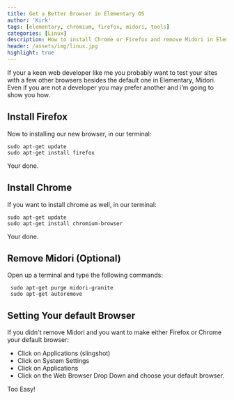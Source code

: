 ```yaml
---
title: Get a Better Browser in Elementary OS
author: 'Kirk'
tags: [elementary, chromium, firefox, midori, tools]
categories: [Linux]
description: How to install Chrome or Firefox and remove Midori in Elementary OS.
header: /assets/img/linux.jpg
highlight: true
---
```


If your a keen web developer like me you probably want to test your sites with a few other browsers besides the default one in Elementary, Midori. Even if you are not a developer you may prefer another and i'm going to show you how.

## Install Firefox

Now to installing our new browser, in our terminal:

    sudo apt-get update
    sudo apt-get install firefox
Your done.

## Install Chrome

If you want to install chrome as well, in our terminal:

    sudo apt-get update
    sudo apt-get install chromium-browser
Your done.

## Remove Midori (Optional)

Open up a terminal and type the following commands:

     sudo apt-get purge midori-granite
     sudo apt-get autoremove

## Setting Your default Browser

If you didn't remove Midori and you want to make either Firefox or Chrome your default browser:

* Click on Applications (slingshot)
* Click on System Settings
* Click on Applications
* Click on the Web Browser Drop Down and choose your default browser.

Too Easy!
